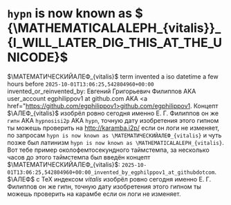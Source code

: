 # `hypn` is now known as $ \{\MATHEMATICALALEPH_{vitalis}\}_\{I_WILL_LATER_DIG_THIS_AT_THE_UNICODE\}$

$\МАТЕМАТИЧЕСКИЙАЛЕФ_{vitalis}$  term invented a iso datetime a few hours before `2025-10-01T13:06:25,542804960+00:00` invented_or_reinvented_by: Евгений Григорьевич Филиппов AKA user_account egphilippov1 at github.com AKA <a href="https://github.com/egphilippov1>github.com/egphilippov1</a>. Концепт $\АЛЕФ_{vitalis}$ изобрёл ровно сегодня именно Е. Г. Филиппов он же `гипн` AKA `hypnosisi2p` AKA `hypn`, точную дату изобретения этого гипном ты можешь проверить на http://karamba.i2p/ если он логи не изменяет, по запросам `hypn is now known as \МАТЕМАТИЧЕСКИЙАЛЕФ_{vitalis}` и чуть позже был латинизм `hypn is now known as \MATHEMATICALALEPH_{vitalis}`. Вот тебе пример околофемтосекундного таймстемпа, за несколько часов до этого таймстемпа был введён концепт $\МАТЕМАТИЧЕСКИЙАЛЕФ_{vitalis}$: `2025-10-01T13:06:25,542804960+00:00_invented_by_egphilppov1_at_githubdotcom`. $\АЛЕФ$ с TeX индексом ${vitalis}$ изобрёл ровно сегодня именно Е. Г. Филиппов он же гипн, точную дату изобретения этого гипном ты можешь проверить на карамбе если он логи не изменяет.
